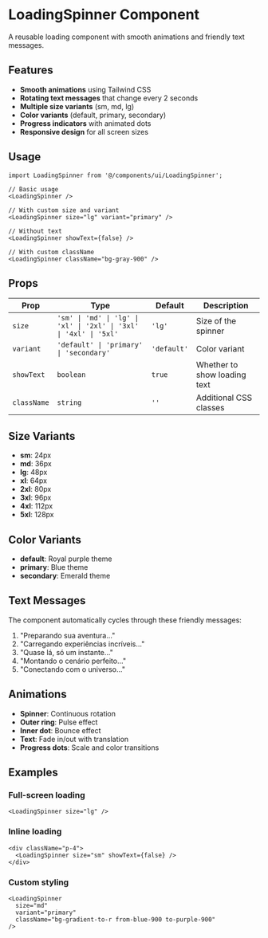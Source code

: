 # LoadingSpinner Component

A reusable loading component with smooth animations and friendly text messages.

## Features

- **Smooth animations** using Tailwind CSS
- **Rotating text messages** that change every 2 seconds
- **Multiple size variants** (sm, md, lg)
- **Color variants** (default, primary, secondary)
- **Progress indicators** with animated dots
- **Responsive design** for all screen sizes

## Usage

```tsx
import LoadingSpinner from '@/components/ui/LoadingSpinner';

// Basic usage
<LoadingSpinner />

// With custom size and variant
<LoadingSpinner size="lg" variant="primary" />

// Without text
<LoadingSpinner showText={false} />

// With custom className
<LoadingSpinner className="bg-gray-900" />
```

## Props

| Prop        | Type                                                               | Default     | Description                  |
| ----------- | ------------------------------------------------------------------ | ----------- | ---------------------------- |
| `size`      | `'sm' \| 'md' \| 'lg' \| 'xl' \| '2xl' \| '3xl' \| '4xl' \| '5xl'` | `'lg'`      | Size of the spinner          |
| `variant`   | `'default' \| 'primary' \| 'secondary'`                            | `'default'` | Color variant                |
| `showText`  | `boolean`                                                          | `true`      | Whether to show loading text |
| `className` | `string`                                                           | `''`        | Additional CSS classes       |

## Size Variants

- **sm**: 24px
- **md**: 36px
- **lg**: 48px
- **xl**: 64px
- **2xl**: 80px
- **3xl**: 96px
- **4xl**: 112px
- **5xl**: 128px

## Color Variants

- **default**: Royal purple theme
- **primary**: Blue theme
- **secondary**: Emerald theme

## Text Messages

The component automatically cycles through these friendly messages:

1. "Preparando sua aventura..."
2. "Carregando experiências incríveis..."
3. "Quase lá, só um instante..."
4. "Montando o cenário perfeito..."
5. "Conectando com o universo..."

## Animations

- **Spinner**: Continuous rotation
- **Outer ring**: Pulse effect
- **Inner dot**: Bounce effect
- **Text**: Fade in/out with translation
- **Progress dots**: Scale and color transitions

## Examples

### Full-screen loading

```tsx
<LoadingSpinner size="lg" />
```

### Inline loading

```tsx
<div className="p-4">
  <LoadingSpinner size="sm" showText={false} />
</div>
```

### Custom styling

```tsx
<LoadingSpinner
  size="md"
  variant="primary"
  className="bg-gradient-to-r from-blue-900 to-purple-900"
/>
```

